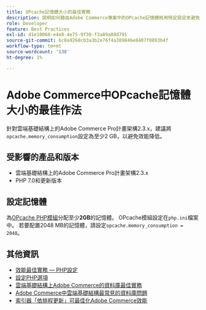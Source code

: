 ```yaml
---
title: OPcache記憶體大小的最佳實務
description: 說明如何藉由Adobe Commerce專案中的OPcache記憶體耗用特定設定來避免效能降低。
role: Developer
feature: Best Practices
exl-id: d1e10068-e4e8-4e75-9f30-f3a89a08d791
source-git-commit: 6c0a9268cb3a3b2e76f4a389846e8407f0893b4f
workflow-type: tm+mt
source-wordcount: '138'
ht-degree: 1%

---
```


# Adobe Commerce中OPcache記憶體大小的最佳作法

針對雲端基礎結構上的Adobe Commerce Pro計畫架構2.3.x，建議將`opcache.memory_consumption`設定為至少2 GB，以避免效能降低。

## 受影響的產品和版本

* 雲端基礎結構上的Adobe Commerce Pro計畫架構2.3.x
* PHP 7.0和更新版本

## 設定記憶體

為[OPcache PHP模組](https://www.php.net/manual/en/book.opcache.php)分配至少&#x200B;**2GB**&#x200B;的記憶體。 OPcache模組設定在`php.ini`檔案中。 若要配置2048 MB的記憶體，請設定`opcache.memory_consumption = 2048`。

## 其他資訊

* [效能最佳實務 — PHP設定](../../../performance/software.md#php-settings)
* [設定PHP選項](https://experienceleague.adobe.com/zh-hant/docs/commerce-cloud-service/user-guide/configure/app/configure-app-yaml)
* [雲端基礎結構上Adobe Commerce的資料庫最佳實務](database-on-cloud.md)
* [Adobe Commerce中雲端基礎結構最常見的資料庫問題](../maintenance/resolve-database-performance-issues.md)
* [索引器「依排程更新」可最佳化Adobe Commerce效能](../maintenance/indexer-configuration.md)
